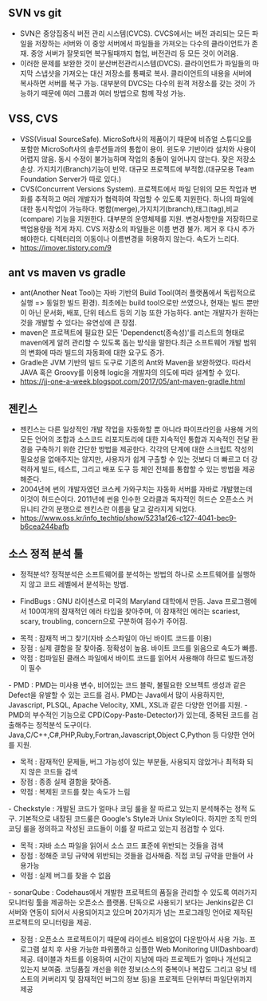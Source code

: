 ## SVN vs git
- SVN은 중앙집중식 버전 관리 시스템(CVCS). CVCS에서는 버전 과리되는 모든 파일을 저장하는 서버와 이 중앙 서버에서 파일들을 가져오는 다수의 클라이언트가 존재. 
 중앙 서버가 잘못되면 복구될때까지 협업, 버전관리 등 모든 것이 어려움. 
- 이러한 문제를 보완한 것이 분산버전관리시스템(DVCS). 클라이언트가 파일들의 마지막 스냅샷을 가져오는 대신 저장소를 통째로 복사. 클라이언트의 내용을 서버에
복사하면 서버를 복구 가능. 대부분의 DVCS는 다수의 원격 저장소를 갖는 것이 가능하기 때문에 여러 그룹과 여러 방법으로 함께 작성 가능.

## VSS, CVS
- VSS(Visual SourceSafe). MicroSoft사의 제품이기 때문에 비쥬얼 스튜디오를 포함한 MicroSoft사의 솔루션들과의 통합이 용이. 윈도우 기반이라 설치와 사용이 어렵지 않음. 동시 수정이 불가능하며 작업의 충돌이 일어나지 않는다. 잦은 저장소 손상. 가지치기(Branch)기능이 빈약. 대규모 프로젝트에 부적합.(대규모용 Team Foundation Server가 따로 있다.)
- CVS(Concurrent Versions System). 프로젝트에서 파일 단위의 모든 작업과 변화를 추적하고 여러 개발자가 협력하여 작업할 수 있도록 지원한다. 하나의 파일에 대한 동시작업이 가능하다. 병합(merge),가지치기(branch),태그(tag),비교(compare) 기능을 지원한다. 대부분의 운영체제를 지원. 변경사항만을 저장하므로 백업용량을 적게 차지. CVS 저장소의 파일들은 이름 변경 불가. 제거 후 다시 추가해야한다. 디렉터리의 이동이나 이름변경을 허용하지 않는다. 속도가 느리다.
- https://imover.tistory.com/9

## ant vs maven vs gradle
- ant(Another Neat Tool)는 자바 기반의 Build Tool(여러 플랫폼에서 독립적으로 실행 => 동일한 빌드 환경). 최초에는 build tool으로만 쓰였으나, 현재는
빌드 뿐만이 아닌 문서화, 배포, 단위 테스트 등의 기능 또한 가능하다. ant는 개발자가 원하는 것을 개발할 수 있다는 유연성에 큰 장점.
- maven은 프로젝트에 필요한 모든 'Dependenct(종속성)'를 리스트의 형태로 maven에게 알려 관리할 수 있도록 돕는 방식을 말한다.최근 소프트웨어 개발 범위의 변화에 따라 빌드의 자동화에 대한 요구도 증가.
- Gradle은 JVM 기반의 빌드 도구로 기존의 Ant와 Maven을 보완하였다. 따라서 JAVA 혹은 Groovy를 이용해 logic을 개발자의 의도에 따라 설계할 수 있다.
- https://jj-one-a-week.blogspot.com/2017/05/ant-maven-gradle.html

## 젠킨스
- 젠킨스는 다른 일상적인 개발 작업을 자동화할 뿐 아니라 파이프라인을 사용해 거의 모든 언어의 조합과 소스코드 리포지토리에 대한 지속적인 통합과 지속적인 전달 환경을 구축하기 위한 간단한 방법을 제공한다. 각각의 단계에 대한 스크립트 작성의 필요성을 없애주지는 않지만, 사용자가 쉽게 구출할 수 있는 것보다 더 빠르고 더 강력하게 빌드, 테스트, 그리고 배포 도구 등 체인 전체를 통합할 수 있는 방법을 제공해준다.
- 2004년에 썬의 개발자였던 코스케 가와구치는 자동화 서버를 자바로 개발했는데 이것이 허드슨이다. 2011년에 썬을 인수한 오라클과 독자적인 허드슨 오픈소스 커뮤니티 간의 분쟁으로 젠킨스란 이름을 달고 갈라지게 되었다.
- https://www.oss.kr/info_techtip/show/5231af26-c127-4041-bec9-b6cea244bafb

## 소스 정적 분석 툴
- 정적분석? 정적분석은 소프트웨어를 분석하는 방법의 하나로 소프트웨어를 실행하지 않고 코드 레벨에서 분석하는 방법. 

- FindBugs : GNU 라이센스로 미국의 Maryland 대학에서 만듬. Java 프로그램에서 100여개의 잠재적인 에러 타입을 찾아주며, 이 잠재적인 에러는 scariest, scary, troubling, concern으로 구분하여 점수가 주어짐.
<ul>
 <li>목적 : 잠재적 버그 찾기(자바 소스파일이 아닌 바이트 코드를 이용)</li>
 <li>장점 : 실제 결함을 잘 찾아줌. 정확성이 높음. 바이트 코드를 읽음으로 속도가 빠름.</li>
 <li>약점 : 컴파일된 클래스 파일에서 바이트 코드를 읽어서 사용해야 하므로 빌드과정이 필수</li>
</ul>
- PMD : PMD는 미사용 변수, 비어있는 코드 블락, 불필요한 오브젝트 생성과 같은 Defect을 유발할 수 있는 코드를 검사. PMD는 Java에서 많이 사용하지만, Javascript, PLSQL, Apache Velocity, XML, XSL과 같은 다양한 언어를 지원.
- PMD의 부수적인 기능으로 CPD(Copy-Paste-Detector)가 있는데, 중복된 코드를 검출해주는 정적분석 도구이다. Java,C/C++,C#,PHP,Ruby,Fortran,Javascript,Object C,Python 등 다양한 언어를 지원.
<ul>
 <li>목적 : 잠재적인 문제들, 버그 가능성이 있는 부분들, 사용되지 않았거나 최적화 되지 않은 코드들 검색</li>
 <li>장점 : 종종 실제 결함을 찾아줌.</li>
 <li>약점 : 복제된 코드를 찾는 속도가 느림</li>
</ul>
- Checkstyle : 개발된 코드가 얼마나 코딩 룰을 잘 따르고 있는지 분석해주는 정적 도구. 기본적으로 내장된 코드룰은 Google's Style과 Unix Style이다. 하지만 조직 만의 코딩 룰을 정의하고 작성된 코드들이 이를 잘 따르고 있는지 점검할 수 있다.
<ul>
 <li>목적 : 자바 소스 파일을 읽어서 소스 코드 표준에 위반되는 것들을 검색</li>
 <li>장점 : 정해준 코딩 규약에 위반되는 것들을 검사해줌. 직접 코딩 규약을 만들어 사용가능</li>
 <li>약점 : 실제 버그를 찾을 수 없음</li>
</ul>
- sonarQube : Codehaus에서 개발한 프로젝트의 품질을 관리할 수 있도록 여러가지 모니터링 툴을 제공하는 오픈소스 플랫폼. 단독으로 사용되기 보다는 Jenkins같은 CI 서버와 연동이 되어서 사용되어지고 있으며 20가지가 넘는 프로그래밍 언어로 제작된 프로젝트의 모니터링을 제공.
<ul>
 <li>장점 : 오픈소스 프로젝트이기 때문에 라이센스 비용없이 다운받아서 사용 가능. 프로그램 설치 후 사용 가능한 파워풀하고 심플한 Web Monitoring UI(Dashboard) 제공. 테이블과 차트를 이용하여 시간이 지남에 따라 프로젝트가 얼마나 개선되고 있는지 보여줌. 코딩품질 개선을 위한 정보(소스의 중복이나 복잡도 그리고 유닛 테스트의 커버리지 및 잠재적인 버그의 정보 등)을 프로젝트 단위부터 파일단위까지 제공</li>
</ul>
